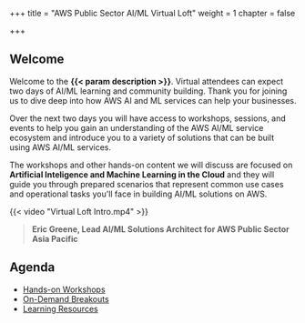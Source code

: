 +++
title = "AWS Public Sector AI/ML Virtual Loft"
weight = 1
chapter = false

+++

## Welcome

Welcome to the **{{< param description >}}**. Virtual attendees can expect two days of AI/ML learning and community building. Thank you for joining us to dive deep into how AWS AI and ML services can help your businesses. 

Over the next two days you will have access to workshops, sessions, and events to help you gain an understanding of the AWS AI/ML service ecosystem and introduce you to a variety of solutions that can be built using AWS AI/ML services.

The workshops and other hands-on content we will discuss are focused on **Artificial Inteligence and Machine Learning in the Cloud** and they will guide you through prepared scenarios that represent common use cases and operational tasks you'll face in building AI/ML solutions on AWS. 

{{< video "Virtual Loft Intro.mp4" >}}

>  **Eric Greene, Lead AI/ML Solutions Architect for AWS Public Sector Asia Pacific** 

## Agenda
 
  - [Hands-on Workshops](/agenda/#workshops) 
  - [On-Demand Breakouts](/agenda/#on-demand-tracks)
  - [Learning Resources](/agenda/#training)